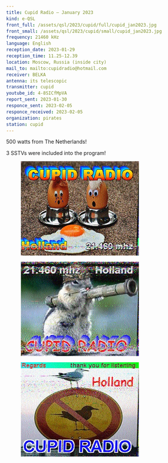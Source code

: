 ```yaml
---
title: Cupid Radio — January 2023
kind: e-QSL
front_full: /assets/qsl/2023/cupid/full/cupid_jan2023.jpg
front_small: /assets/qsl/2023/cupid/small/cupid_jan2023.jpg
frequency: 21460 kHz
language: English
reception_date: 2023-01-29
reception_time: 11.25-12.39
location: Moscow, Russia (inside city)
mail_to: mailto:cupidradio@hotmail.com
receiver: BELKA
antenna: its telescopic
transmitter: cupid
youtube_id: 4-8SICfMpVA
report_sent: 2023-01-30
responce_sent: 2023-02-05
responce_received: 2023-02-05
organization: pirates
station: cupid
---
```


500 watts from The Netherlands!

3 SSTVs were included into the program!

<figure>
<img src="/assets/qsl/2023/cupid/cupid_sstv1_jan2023.jpg"/>
</figure>

<figure>
<img src="/assets/qsl/2023/cupid/cupid_sstv2_jan2023.jpg"/>
</figure>

<figure>
<img src="/assets/qsl/2023/cupid/cupid_sstv3_jan2023.jpg"/>
</figure>

